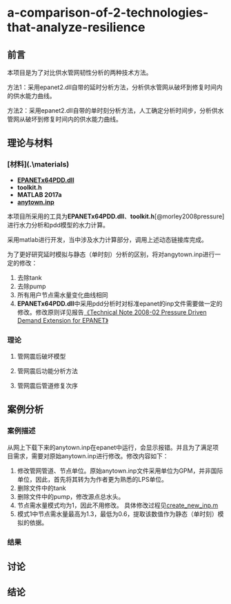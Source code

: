 # a-comparison-of-2-technologies-that-analyze-resilience

## 前言

本项目是为了对比供水管网韧性分析的两种技术方法。

方法1：采用epanet2.dll自带的延时分析方法，分析供水管网从破坏到修复时间内的供水能力曲线。

方法2：采用epanet2.dll自带的单时刻分析方法，人工确定分析时间步，分析供水管网从破坏到修复时间内的供水能力曲线。

## 理论与材料

### [材料](.\materials\)

- **[EPANETx64PDD.dll](.\materials\EPANETx64PDD.dll)**
- **toolkit.h**
- **MATLAB 2017a**
- **[anytown.inp](https://emps.exeter.ac.uk/media/universityofexeter/emps/research/cws/downloads/anytown.inp)**

本项目所采用的工具为**EPANETx64PDD.dll**、**toolkit.h**[@morley2008pressure]进行水力分析和pdd模型的水力计算。

采用matlab进行开发，当中涉及水力计算部分，调用上述动态链接库完成。

为了更好研究延时模拟与静态（单时刻）分析的区别，将对angytown.inp进行一定的修改：

1. 去除tank
2. 去除pump
3. 所有用户节点需水量变化曲线相同
4. **EPANETx64PDD.dll**中采用pdd分析时对标准epanet的inp文件需要做一定的修改。修改原则详见报告[《Technical Note 2008-02 Pressure Driven Demand Extension for EPANET》](https://ore.exeter.ac.uk/repository/bitstream/handle/10871/14721/Technical%20Note%202008-02%20Pressure%20Driven%20Demand%20Extension%20for%20EPANET.pdf?sequence=4&isAllowed=y)


### 理论

1. 管网震后破坏模型

2. 管网震后功能分析方法

3. 管网震后管道修复次序



## 案例分析

### 案例描述

从网上下载下来的anytown.inp在epanet中运行，会显示报错。并且为了满足项目需求，需要对原始anytown.inp进行修改。修改内容如下：

1. 修改管网管道、节点单位。原始anytown.inp文件采用单位为GPM，并非国际单位，因此，首先将其转为为作者更为熟悉的LPS单位。
2. 删除文件中的tank
3. 删除文件中的pump，修改源点总水头。
4. 节点需水量模式均为1，因此不用修改。
具体修改过程见[create_new_inp.m](.\featrue_create_new_inp\create_new_inp.m)
5. 模式1中节点需水量最高为1.3，最低为0.6，提取该数值作为静态（单时刻）模拟的依据。

### 结果

## 讨论

## 结论
